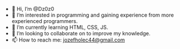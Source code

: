 - 👋 Hi, I’m @Dz0z0
- 👀 I’m interested in programming and gaining experience from more experienced programmers.
- 🌱 I’m currently learning HTML, CSS, JS.
- 💞️ I’m looking to collaborate on  to improve my knowledge.
- 📫 How to reach me: jozefholec44@gmail.com

<!---
Dz0z0/Dz0z0 is a ✨ special ✨ repository because its `README.md` (this file) appears on your GitHub profile.
You can click the Preview link to take a look at your changes.
--->
